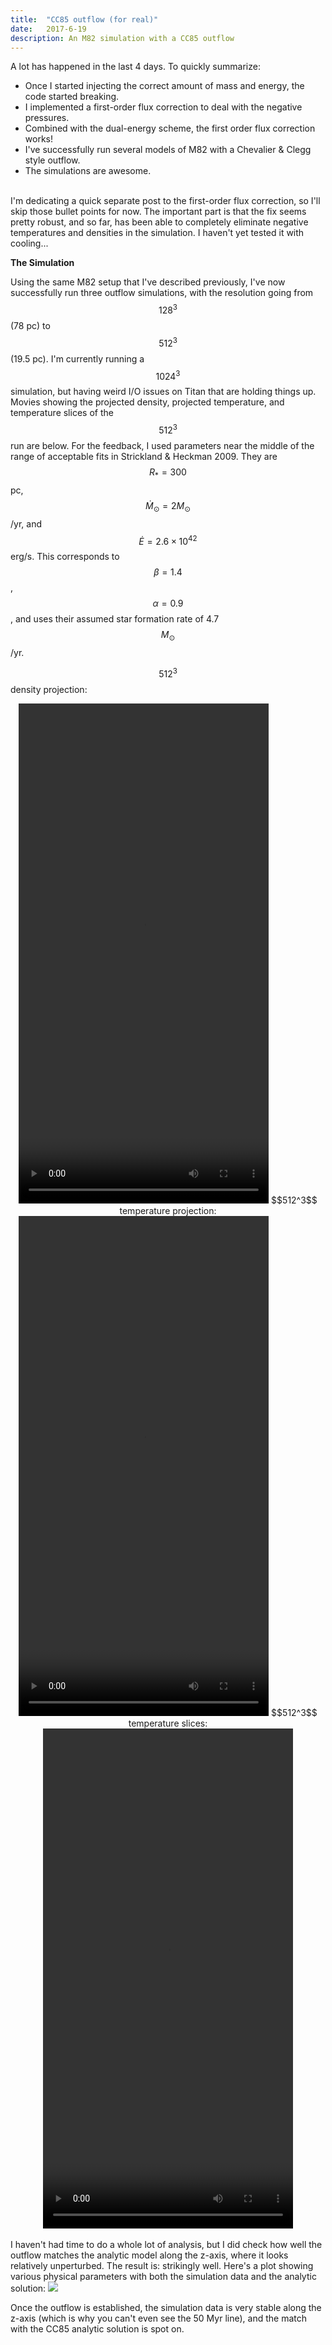 ```yaml
---
title:  "CC85 outflow (for real)"
date:   2017-6-19
description: An M82 simulation with a CC85 outflow 
---
```


A lot has happened in the last 4 days. To quickly summarize:
* Once I started injecting the correct amount of mass and energy, the code started breaking.
* I implemented a first-order flux correction to deal with the negative pressures.
* Combined with the dual-energy scheme, the first order flux correction works!
* I've successfully run several models of M82 with a Chevalier & Clegg style outflow.
* The simulations are awesome.  
<br>
I'm dedicating a quick separate post to the first-order flux correction, so I'll skip those bullet points for now. The important part is that the fix seems pretty robust, and so far, has been able to completely eliminate negative temperatures and densities in the simulation. I haven't yet tested it with cooling...

**The Simulation**

Using the same M82 setup that I've described previously, I've now successfully run three outflow simulations, with the resolution going from $$128^3$$ (78 pc) to $$512^3$$ (19.5 pc). I'm currently running a $$1024^3$$ simulation, but having weird I/O issues on Titan that are holding things up. Movies showing the projected density, projected temperature, and temperature slices of the $$512^3$$ run are below. For the feedback, I used parameters near the middle of the range of acceptable fits in Strickland & Heckman 2009. They are $$R_{*} = 300$$pc, $$\dot{M}_{\odot} = 2 M_{\odot}$$/yr, and $$\dot{E} = 2.6\times10^{42}$$erg/s. This corresponds to $$\beta = 1.4$$, $$\alpha = 0.9$$, and uses their assumed star formation rate of 4.7 $$M_\odot$$/yr.

$$512^3$$ density projection:  
<div style="text-align: center">
<video src="{{ site.url }}assets/movies/m82_out_d_512.mov" width="400" height="800" controls preload></video>
$$512^3$$ temperature projection:  
<video src="{{ site.url }}assets/movies/m82_out_T_512.mov" width="400" height="800" controls preload></video>
$$512^3$$ temperature slices:  
<video src="{{ site.url }}assets/movies/m82_out_Tslice_512.mov" width="400" height="800" controls preload></video>
</div>
<br>
I haven't had time to do a whole lot of analysis, but I did check how well the outflow matches the analytic model along the z-axis, where it looks relatively unperturbed. The result is: strikingly well. Here's a plot showing various physical parameters with both the simulation data and the analytic solution:

<img src="{{ site.url }}assets/images/m82_zprofiles_512.png">

Once the outflow is established, the simulation data is very stable along the z-axis (which is why you can't even see the 50 Myr line), and the match with the CC85 analytic solution is spot on.
